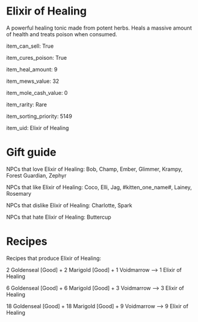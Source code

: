 # Elixir of Healing

A powerful healing tonic made from potent herbs. Heals a massive amount of health and treats poison when consumed.

item_can_sell: True

item_cures_poison: True

item_heal_amount: 9

item_mews_value: 32

item_mole_cash_value: 0

item_rarity: Rare

item_sorting_priority: 5149

item_uid: Elixir of Healing

# Gift guide

NPCs that love Elixir of Healing: Bob, Champ, Ember, Glimmer, Krampy, Forest Guardian, Zephyr

NPCs that like Elixir of Healing: Coco, Elli, Jag, #kitten_one_name#, Lainey, Rosemary

NPCs that dislike Elixir of Healing: Charlotte, Spark

NPCs that hate Elixir of Healing: Buttercup

# Recipes

Recipes that produce Elixir of Healing:

2 Goldenseal [Good] + 2 Marigold [Good] + 1 Voidmarrow --> 1 Elixir of Healing

6 Goldenseal [Good] + 6 Marigold [Good] + 3 Voidmarrow --> 3 Elixir of Healing

18 Goldenseal [Good] + 18 Marigold [Good] + 9 Voidmarrow --> 9 Elixir of Healing